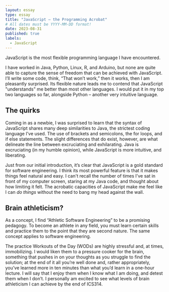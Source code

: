 ```yaml
---
layout: essay
type: essay
title: "JavaScript – the Programming Acrobat"
# All dates must be YYYY-MM-DD format!
date: 2023-08-31
published: true
labels:
  - JavaScript
---
```


JavaScript is the most flexible programming language I have encountered.

I have worked in Java, Python, Linux, R, and Arduino, but none are quite able to capture the sense of freedom that can be achieved with JavaScript. I’ll write some code, think, “That won’t work,” then it works, then I am pleasantly surprised. Its flexible nature leads me to contend that JavaScript "understands" me better than most other languages. I would put it in my top two languages so far, alongside Python – another very intuitive language.

## The quirks

Coming in as a newbie, I was surprised to learn that the syntax of JavaScript shares many deep similarities to Java, the strictest coding language I’ve used. The use of brackets and semicolons, the for loops, and if else statements. The slight differences that do exist, however, are what delineate the line between excruciating and exhilarating. Java is excruciating (in my humble opinion), while JavaScript is more intuitive, and liberating. 

Just from our initial introduction, it’s clear that JavaScript is a gold standard for software engineering. I think its most powerful feature is that it makes things feel natural and easy. I can't recall the number of times I've sat in front of my computer screen, staring at my Java code, and thought about how limiting it felt. The acrobatic capacities of JavaScript make me feel like I can *do things* without the need to bang my head against the wall.

## Brain athleticism?

As a concept, I find “Athletic Software Engineering” to be a promising pedagogy. To become an athlete in any field, you must learn certain skills and practice them to the point that they are second nature. The same concept applies to software engineering.

The practice Workouts of the Day (WODs) are highly stressful and, at times, immobilizing. I would liken them to a pressure cooker for the brain, something that pushes in on your thoughts as you struggle to find the solution; at the end of it all you’re well done and, rather appropriately, you’ve learned more in ten minutes than what you’d learn in a one-hour lecture. I will say that I enjoy them when I know what I am doing, and detest them when I don’t. I personally am excited to see what levels of brain athleticism I can achieve by the end of ICS314.

